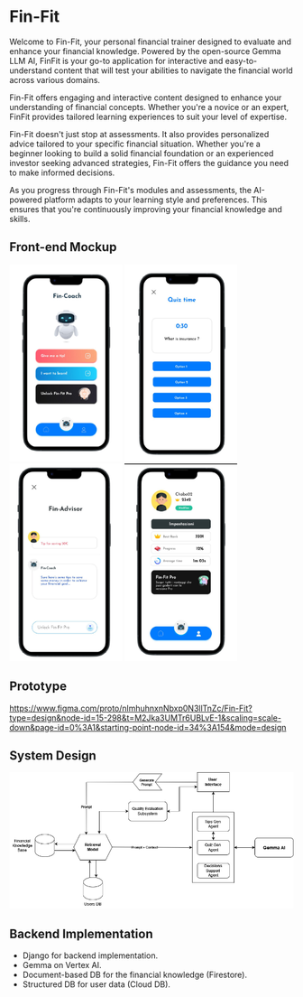 # Fin-Fit

Welcome to Fin-Fit, your personal financial trainer designed to evaluate and enhance your financial knowledge. Powered by the open-source Gemma LLM AI, FinFit is your go-to application for interactive and easy-to-understand content that will test your abilities to navigate the financial world across various domains.

Fin-Fit offers engaging and interactive content designed to enhance your understanding of financial concepts. Whether you're a novice or an expert, FinFit provides tailored learning experiences to suit your level of expertise.

Fin-Fit doesn't just stop at assessments. It also provides personalized advice tailored to your specific financial situation. Whether you're a beginner looking to build a solid financial foundation or an experienced investor seeking advanced strategies, Fin-Fit offers the guidance you need to make informed decisions.

As you progress through Fin-Fit's modules and assessments, the AI-powered platform adapts to your learning style and preferences. This ensures that you're continuously improving your financial knowledge and skills.

## Front-end Mockup
<p>
    <img src="./images/index.jpg" width="200" height="350"/>  
    <img src="./images/quiz.jpg" width="200" height="350"/> 
    <img src="./images/advisor.jpg" width="200" height="350"/> 
    <img src="./images/profile.jpg" width="200" height="350"/> 
</p>

## Prototype
https://www.figma.com/proto/nlmhuhnxnNbxp0N3llTnZc/Fin-Fit?type=design&node-id=15-298&t=M2Jka3UMTr6UBLvE-1&scaling=scale-down&page-id=0%3A1&starting-point-node-id=34%3A154&mode=design

## System Design

![design-model](./images/FinFit%20-%20Design(1).png)

## Backend Implementation
- Django for backend implementation.
- Gemma on Vertex AI.
- Document-based DB for the financial knowledge (Firestore).
- Structured DB for user data (Cloud DB).